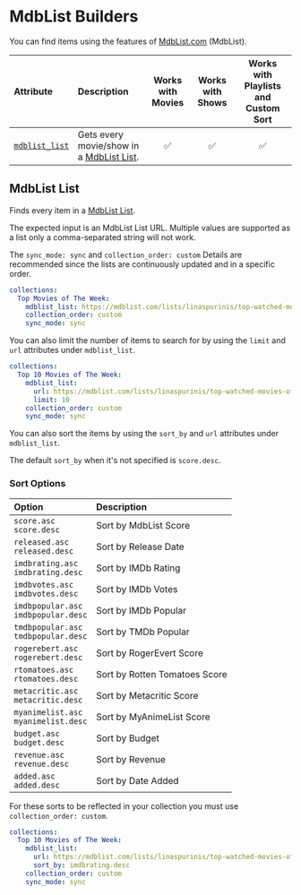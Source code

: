 # MdbList Builders

You can find items using the features of [MdbList.com](https://mdblist.com/) (MdbList).

| Attribute                       | Description                                                               | Works with Movies | Works with Shows | Works with Playlists and Custom Sort |
|:--------------------------------|:--------------------------------------------------------------------------|:-----------------:|:----------------:|:------------------------------------:|
| [`mdblist_list`](#mdblist-list) | Gets every movie/show in a [MdbList List](https://mdblist.com/toplists/). |      &#9989;      |     &#9989;      |               &#9989;                |

## MdbList List

Finds every item in a [MdbList List](https://mdblist.com/toplists/).

The expected input is an MdbList List URL. Multiple values are supported as a list only a comma-separated string will not work.

The `sync_mode: sync` and `collection_order: custom` Details are recommended since the lists are continuously updated and in a specific order.

```yaml
collections:
  Top Movies of The Week:
    mdblist_list: https://mdblist.com/lists/linaspurinis/top-watched-movies-of-the-week
    collection_order: custom
    sync_mode: sync
```
You can also limit the number of items to search for by using the `limit` and `url` attributes under `mdblist_list`.

```yaml
collections:
  Top 10 Movies of The Week:
    mdblist_list: 
      url: https://mdblist.com/lists/linaspurinis/top-watched-movies-of-the-week
      limit: 10
    collection_order: custom
    sync_mode: sync
```
You can also sort the items by using the `sort_by` and `url` attributes under `mdblist_list`.

The default `sort_by` when it's not specified is `score.desc`.

### Sort Options

| Option                                  | Description                   |
|:----------------------------------------|:------------------------------|
| `score.asc`<br>`score.desc`             | Sort by MdbList Score         |
| `released.asc`<br>`released.desc`       | Sort by Release Date          |
| `imdbrating.asc`<br>`imdbrating.desc`   | Sort by IMDb Rating           |
| `imdbvotes.asc`<br>`imdbvotes.desc`     | Sort by IMDb Votes            |
| `imdbpopular.asc`<br>`imdbpopular.desc` | Sort by IMDb Popular          |
| `tmdbpopular.asc`<br>`tmdbpopular.desc` | Sort by TMDb Popular          |
| `rogerebert.asc`<br>`rogerebert.desc`   | Sort by RogerEvert Score      |
| `rtomatoes.asc`<br>`rtomatoes.desc`     | Sort by Rotten Tomatoes Score |
| `metacritic.asc`<br>`metacritic.desc`   | Sort by Metacritic Score      |
| `myanimelist.asc`<br>`myanimelist.desc` | Sort by MyAnimeList Score     |
| `budget.asc`<br>`budget.desc`           | Sort by Budget                |
| `revenue.asc`<br>`revenue.desc`         | Sort by Revenue               |
| `added.asc`<br>`added.desc`             | Sort by Date Added            |

For these sorts to be reflected in your collection you must use `collection_order: custom`.

```yaml
collections:
  Top 10 Movies of The Week:
    mdblist_list: 
      url: https://mdblist.com/lists/linaspurinis/top-watched-movies-of-the-week
      sort_by: imdbrating.desc
    collection_order: custom
    sync_mode: sync
```